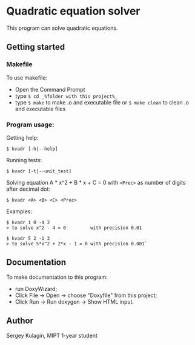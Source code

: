 # Quadratic equation solver

This program can solve quadratic equations.

## Getting started

### Makefile

To use makefile:
- Open the Command Prompt
- type `$ cd _%folder with this project%_`
- type `$ make` to make .o and executable file or `$ make clean` to clean .o and executable files

### Program usage:

Getting help:

```
$ kvadr [-h|--help]
```
Running tests:

```
$ kvadr [-t|--unit_test]
```

Solving equation A * x^2 + B * x + C = 0 with `<Prec>` as number of digits after decimal dot:

```
$ kvadr <A> <B> <C> <Prec>
```

Examples:
```
$ kvadr 1 0 -4 2  
> to solve x^2 - 4 = 0         with precision 0.01
```
```
$ kvadr 5 2 -1 3 
> to solve 5*x^2 + 2*x - 1 = 0 with precision 0.001`
```

## Documentation

To make documentation to this program:
- run DoxyWizard;
- Click File -> Open -> choose "Doxyfile" from this project;
- Click Run -> Run doxygen -> Show HTML input.

## Author
Sergey Kulagin, MIPT 1-year student	
		